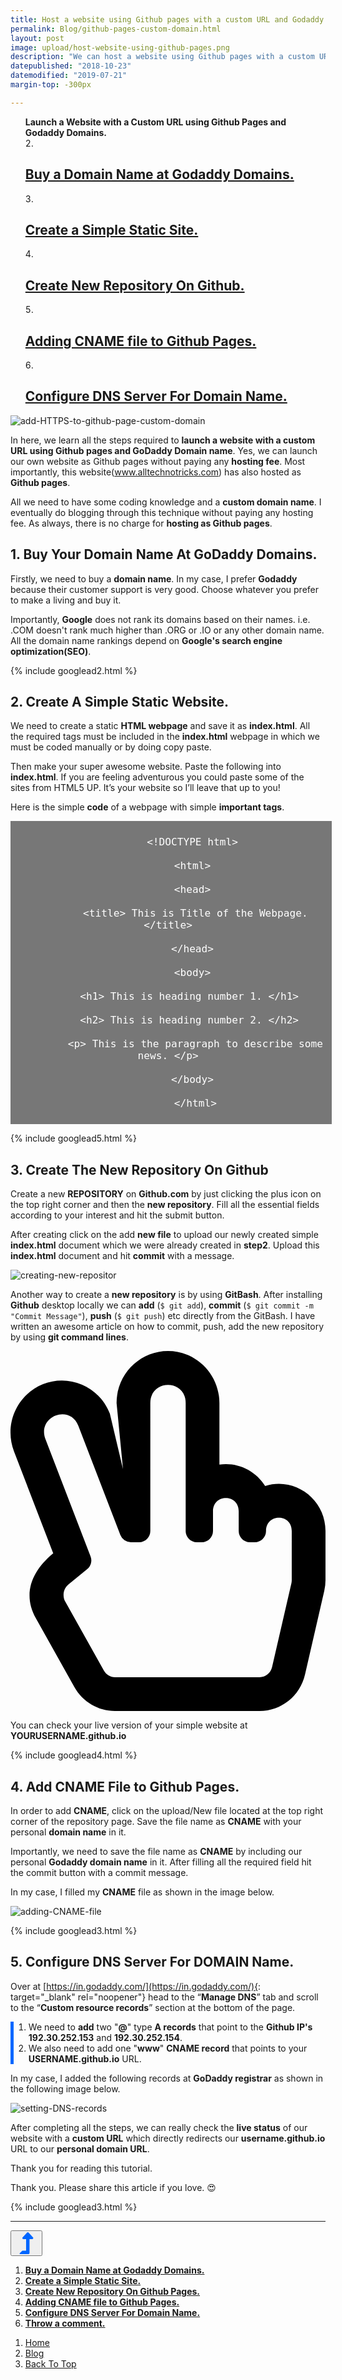 ```yaml
--- 
title: Host a website using Github pages with a custom URL and Godaddy Domain.
permalink: Blog/github-pages-custom-domain.html
layout: post 
image: upload/host-website-using-github-pages.png
description: "We can host a website using Github pages with a custom URL and a personal domain name. We will learn more about adding CNAME file, creating a new repository on Github, configuring DNS for Domain name and finally checking the live status of our website with custom URL." 
datepublished: "2018-10-23" 
datemodified: "2019-07-21"
margin-top: -300px

---
```

<div class="imp_container">
<div class="important_links">
					<ol>
						<li style=" font-weight: bold; list-style: none;">Launch a Website with a Custom URL using Github Pages and Godaddy Domains.</li>
						<li style="list-style-position: inside;"><a href="#buy-domain-name-at-godaddy-domains"><h2><strong>Buy a Domain Name at Godaddy Domains.</strong></h2></a></li>
						<li style="list-style-position: inside;"><a href="#create-a-simple-static-webpage"><h2><strong>Create a Simple Static Site.</strong></h2></a></li>
						<li style="list-style-position: inside;"><a href="#create-new-repo-on-github"><h2><strong>Create New Repository On Github.</strong></h2></a></li>
						<li style="list-style-position: inside;"><a href="#add-CNAME-file-to-github"><h2><strong>Adding CNAME file to Github Pages.</strong></h2></a></li>
						<li style="list-style-position: inside;"><a href="#configure-DNS-server-for-domain-name"><h2><strong>Configure DNS Server For Domain Name.</strong></h2></a></li>
					</ol>
				</div>
</div>

<div class="header-image">
<img src="#" data-src="../upload/host-website-using-github-pages.png" class="lazy" alt="add-HTTPS-to-github-page-custom-domain" title="add-HTTPS-to-github-page-custom-domain">
</div>

In here, we learn all the steps required to **launch a website with a custom URL using Github pages and GoDaddy Domain name**. Yes, we can launch our own website as Github pages without paying any **hosting fee**. Most importantly, this website(<a href="https://www.alltechnotricks.com/" target="_blank" rel="noopener">www.alltechnotricks.com</a>) has also hosted as **Github pages**.

All we need to have some coding knowledge and a **custom domain name**. I eventually do blogging through this technique without paying any hosting fee. As always, there is no charge for **hosting as Github pages**.

<h2 id="buy-domain-name-at-godaddy-domains"><strong>1. Buy Your Domain Name At GoDaddy Domains.</strong></h2>

Firstly, we need to buy a **domain name**. In my case, I prefer **Godaddy** because their customer support is very good. Choose whatever you prefer to make a living and buy it.

Importantly, **Google** does not rank its domains based on their names. i.e. .COM doesn't rank much higher than .ORG or .IO or any other domain name. All the domain name rankings depend on **Google's search engine optimization(SEO)**.

{% include googlead2.html %}

<h2 id="create-a-simple-static-webpage"><strong>2. Create A Simple Static Website.</strong></h2>

We need to create a static **HTML webpage** and save it as **index.html**. All the required tags must be included in the **index.html** webpage in which we must be coded manually or by doing copy paste.

Then make your super awesome website. Paste the following into **index.html**. If you are feeling adventurous you could paste some of the sites from HTML5 UP. It’s your website so I’ll leave that up to you!

Here is the simple **code** of a webpage with simple **important tags**.

<div style="width: 100%; height: auto; text-align: center; background-color: rgba(0, 0, 0, 0.53); color: white; padding: 5px; margin: auto; font-size: 19px;"> <code>
		&lt!DOCTYPE html&gt <br>
		&lthtml&gt <br>
		&lthead&gt <br>
		&lttitle&gt This is Title of the Webpage. &lt/title&gt <br>
		&lt/head&gt <br>
		&ltbody&gt <br>
		&lth1&gt This is heading number 1. &lt/h1&gt  <br>
		&lth2&gt This is heading number 2. &lt/h2&gt  <br>
		&ltp&gt This is the paragraph to describe some news. &lt/p&gt <br>
		&lt/body&gt <br>
		&lt/html&gt
		</code> 
</div>

{% include googlead5.html %}

<h2 id="create-new-repo-on-github"><strong>3. Create The New Repository On Github</strong></h2>

Create a new **REPOSITORY** on **Github.com** by just clicking the plus icon on the top right corner and then the **new repository**. Fill all the essential fields according to your interest and hit the submit button.

After creating click on the add **new file** to upload our newly created simple **index.html** document which we were already created in **step2**. Upload this **index.html** document and hit **commit** with a message.

<div class="article-image">
<img src="#" data-src="../uploads/creating-new-repository.png" class="lazy" alt="creating-new-repositor" title="creating-new-repositor">
</div>	

Another way to create a **new repository** is by using **GitBash**. After installing **Github** desktop locally we can **add** (<code>$ git add</code>), **commit** (<code>$ git commit -m "Commit Message"</code>), **push** (<code>$ git push</code>) etc directly from the GitBash. I have written an awesome article on how to commit, push, add the new repository by using **git command lines**.

<div class="article_inside_notes">
<svg viewbox="0 0 448 512">
					<path d="M362.146 191.976c-13.71-21.649-38.761-34.016-65.006-30.341V74c0-40.804-32.811-74-73.141-74-40.33 0-73.14 33.196-73.14 74L160 168l-18.679-78.85C126.578 50.843 83.85 32.11 46.209 47.208 8.735 62.238-9.571 104.963 5.008 142.85l55.757 144.927c-30.557 24.956-43.994 57.809-24.733 92.218l54.853 97.999C102.625 498.97 124.73 512 148.575 512h205.702c30.744 0 57.558-21.44 64.555-51.797l27.427-118.999a67.801 67.801 0 0 0 1.729-15.203L448 256c0-44.956-43.263-77.343-85.854-64.024zM399.987 326c0 1.488-.169 2.977-.502 4.423l-27.427 119.001c-1.978 8.582-9.29 14.576-17.782 14.576H148.575c-6.486 0-12.542-3.621-15.805-9.449l-54.854-98c-4.557-8.141-2.619-18.668 4.508-24.488l26.647-21.764a16 16 0 0 0 4.812-18.139l-64.09-166.549C37.226 92.956 84.37 74.837 96.51 106.389l59.784 155.357A16 16 0 0 0 171.227 272h11.632c8.837 0 16-7.163 16-16V74c0-34.375 50.281-34.43 50.281 0v182c0 8.837 7.163 16 16 16h6.856c8.837 0 16-7.163 16-16v-28c0-25.122 36.567-25.159 36.567 0v28c0 8.837 7.163 16 16 16h6.856c8.837 0 16-7.163 16-16 0-25.12 36.567-25.16 36.567 0v70z" />
				</svg>
<p>You can check your live version of your simple website at <strong>YOURUSERNAME.github.io</strong></p>
</div>

{% include googlead4.html %}

<h2 id="add-CNAME-file-to-github"><strong>4. Add CNAME File to Github Pages.</strong></h2>

In order to add **CNAME**, click on the upload/New file located at the top right corner of the repository page. Save the file name as **CNAME** with your personal **domain name** in it.

Importantly, we need to save the file name as **CNAME** by including our personal **Godaddy domain name** in it. After filling all the required field hit the commit button with a commit message.

In my case, I filled my **CNAME** file as shown in the image below.

<div class="article-image">
<img src="#" data-src="../uploads/adding-CNAME-file.png" class="lazy" alt="adding-CNAME-file" title="adding-CNAME-file">
</div>	

{% include googlead3.html %}

<h2 id="configure-DNS-server-for-domain-name"><strong>5. Configure DNS Server For DOMAIN Name.</strong></h2>

Over at [https://in.godaddy.com/](https://in.godaddy.com/){: target="_blank" rel="noopener"} head to the “**Manage DNS**” tab and scroll to the “**Custom resource records**” section at the bottom of the page.

<div class="article_inside_links">
<ol style="border-left: 5px solid #06f;">
					<li> We need to <strong>add</strong> two "<strong>@</strong>" type <strong>A records</strong> that point to the <strong>Github IP's 192.30.252.153</strong> and <strong>192.30.252.154</strong>. </li>
					<li> We also need to add one "<strong>www</strong>" <strong>CNAME record</strong> that points to your <strong>USERNAME.github.io</strong> URL. </li>
				</ol>
</div>

In my case, I added the following records at **GoDaddy registrar** as shown in the following image below.

<div class="article-image">
<img src="#" data-src="../uploads/setting-DNS-records.png" class="lazy" alt="setting-DNS-records" title="setting-DNS-records">
</div>	

After completing all the steps, we can really check the **live status** of our website with a **custom URL** which directly redirects our **username.github.io** URL to our **personal domain URL**.

Thank you for reading this tutorial.

Thank you. Please share this article if you love. 😍

{% include googlead3.html %}

---

<div class="anim_container">
<button id="show">
			<svg style="width: 35px; height: 35px; animation: vertical 1s linear infinite; " fill="#06f" viewbox="0 0 320 512">
				<path d="M313.553 119.669L209.587 7.666c-9.485-10.214-25.676-10.229-35.174 0L70.438 119.669C56.232 134.969 67.062 160 88.025 160H152v272H68.024a11.996 11.996 0 0 0-8.485 3.515l-56 56C-4.021 499.074 1.333 512 12.024 512H208c13.255 0 24-10.745 24-24V160h63.966c20.878 0 31.851-24.969 17.587-40.331z" /> </svg>
		</button>
<div id="links_container">
			<ol>
				<li><a href="#buy-domain-name-at-godaddy-domains" class="test"><strong>Buy a Domain Name at Godaddy Domains.</strong></a></li>
				<li><a href="#create-a-simple-static-webpage" class="test"><strong>Create a Simple Static Site.</strong></a></li>
				<li><a href="#create-new-repo-on-github" class="test"><strong>Create New Repository On Github Pages.</strong></a></li>
				<li><a href="#add-CNAME-file-to-github" class="test"><strong>Adding CNAME file to Github Pages.</strong></a></li>
				<li><a href="#configure-DNS-server-for-domain-name" class="test"><strong>Configure DNS Server For Domain Name.</strong></a></li>
				<li><a href="#disqus_thread" class="test"><strong>Throw a comment.</strong></a></li>
			</ol>
			<ol>
				<li><a href="https://www.alltechnotricks.com" target="_top" class="test">Home</a></li>
				<li><a href="https://www.alltechnotricks.com/Blog.html" target="_top" class="test">Blog</a></li>
				<li><a href="#top" class="test">Back To Top</a></li>
			</ol>
		</div>
</div>

			
			
			

			